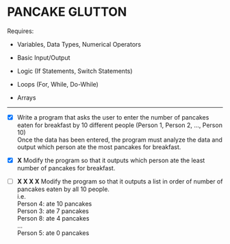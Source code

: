 # PANCAKE GLUTTON

Requires:

- Variables, Data Types, Numerical Operators

- Basic Input/Output

- Logic (If Statements, Switch Statements)

- Loops (For, While, Do-While)

- Arrays

---

- [x] Write a program that asks the user to enter the number of pancakes eaten for breakfast by 10 different people (Person 1, Person 2, ..., Person 10)\
Once the data has been entered, the program must analyze the data and output which person ate the most pancakes for breakfast.

- [x] **X** Modify the program so that it outputs which person ate the least number of pancakes for breakfast.

- [ ] **X X X X** Modify the program so that it outputs a list in order of number of pancakes eaten by all 10 people.\
i.e.\
Person 4: ate 10 pancakes\
Person 3: ate 7 pancakes\
Person 8: ate 4 pancakes\
...\
Person 5: ate 0 pancakes